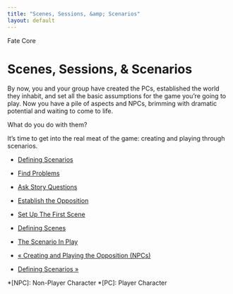 ```yaml
---
title: "Scenes, Sessions, &amp; Scenarios"
layout: default
---
```

    
Fate Core

#  Scenes, Sessions, &amp; Scenarios

By now, you and your group have created the PCs, established the world they
inhabit, and set all the basic assumptions for the game you’re going to play.
Now you have a pile of aspects and NPCs, brimming with dramatic potential and
waiting to come to life.

What do you do with them?

It’s time to get into the real meat of the game: creating and playing through
scenarios.

  * [Defining Scenarios](../../fate-core/defining-scenarios)
  * [Find Problems](../../fate-core/find-problems)
  * [Ask Story Questions](../../fate-core/ask-story-questions)
  * [Establish the Opposition](../../fate-core/establish-opposition)
  * [Set Up The First Scene](../../fate-core/set-first-scene)
  * [Defining Scenes](../../fate-core/defining-scenes)
  * [The Scenario In Play](../../fate-core/defining-scenes)

  * [« Creating and Playing the Opposition (NPCs)](/fate-core/creating-and-playing-opposition)
  * [Defining Scenarios »](/fate-core/defining-scenarios)

  *[NPC]: Non-Player Character
  *[PC]: Player Character

